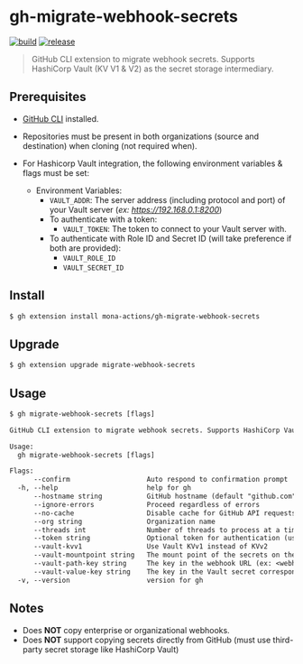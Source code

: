 # gh-migrate-webhook-secrets

[![build](https://github.com/mona-actions/gh-migrate-webhook-secrets/actions/workflows/build.yaml/badge.svg)](https://github.com/mona-actions/gh-migrate-webhook-secrets/actions/workflows/build.yaml) 
[![release](https://github.com/mona-actions/gh-migrate-webhook-secrets/actions/workflows/release.yaml/badge.svg)](https://github.com/mona-actions/gh-migrate-webhook-secrets/actions/workflows/release.yaml)

> GitHub CLI extension to migrate webhook secrets. Supports HashiCorp Vault (KV V1 & V2) as the secret storage intermediary.

## Prerequisites
- [GitHub CLI](https://cli.github.com/manual/installation) installed.
- Repositories must be present in both organizations (source and destination) when cloning (not required when).

- For Hashicorp Vault integration, the following environment variables & flags must be set:
  - Environment Variables:
    - `VAULT_ADDR`: The server address (including protocol and port) of your Vault server (_ex: https://192.168.0.1:8200_)
    - To authenticate with a token:
      - `VAULT_TOKEN`: The token to connect to your Vault server with.
    - To authenticate with Role ID and Secret ID (will take preference if both are provided):
      - `VAULT_ROLE_ID`
      - `VAULT_SECRET_ID`

## Install

```bash
$ gh extension install mona-actions/gh-migrate-webhook-secrets
```

## Upgrade
```bash
$ gh extension upgrade migrate-webhook-secrets
```

## Usage

```txt
$ gh migrate-webhook-secrets [flags]
```

```txt
GitHub CLI extension to migrate webhook secrets. Supports HashiCorp Vault (KV V1 & V2) as the secret storage intermediary.

Usage:
  gh migrate-webhook-secrets [flags]

Flags:
      --confirm                   Auto respond to confirmation prompt
  -h, --help                      help for gh
      --hostname string           GitHub hostname (default "github.com")
      --ignore-errors             Proceed regardless of errors
      --no-cache                  Disable cache for GitHub API requests
      --org string                Organization name
      --threads int               Number of threads to process at a time. WARNING: could have negative effects on your API rate limit. (default 5)
      --token string              Optional token for authentication (uses GitHub CLI built-in authentication)
      --vault-kvv1                Use Vault KVv1 instead of KVv2
      --vault-mountpoint string   The mount point of the secrets on the Vault server (default "secret")
      --vault-path-key string     The key in the webhook URL (ex: <webhook-server>?secret=<vault-path-key>) to use for finding the corresponding secret
      --vault-value-key string    The key in the Vault secret corresponding to the webhook secret value (default "value")
  -v, --version                   version for gh
```

## Notes
- Does **NOT** copy enterprise or organizational webhooks.
- Does **NOT** support copying secrets directly from GitHub (must use third-party secret storage like HashiCorp Vault)